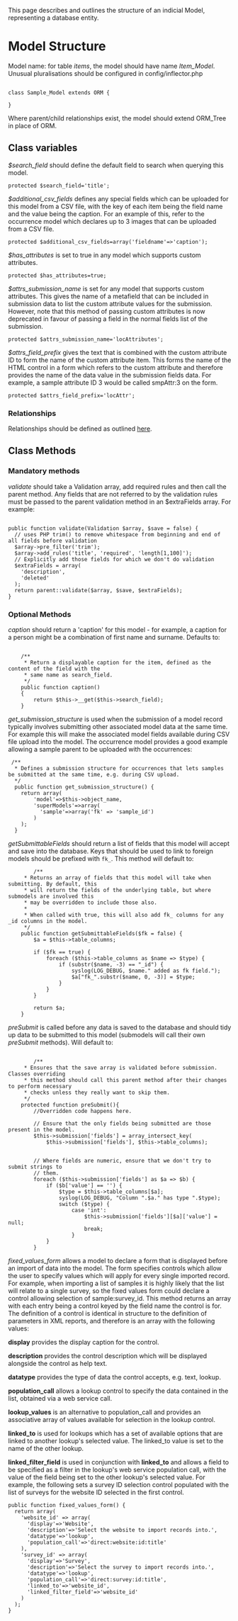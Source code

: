 This page describes and outlines the structure of an indicial Model, representing a database entity.

# Model Structure #

Model name: for table _items_, the model should have name _Item\_Model_. Unusual pluralisations should be configured in config/inflector.php

```

class Sample_Model extends ORM {

}

```

Where parent/child relationships exist, the model should extend ORM\_Tree in place of ORM.

## Class variables ##

_$search\_field_ should define the default field to search when querying this model.

```
protected $search_field='title';
```

_$additional\_csv\_fields_ defines any special fields which can be uploaded for this model from a CSV file, with the key of each item being the field name and the value being the caption. For an example of this, refer to the occurrence model which declares up to 3 images that can be uploaded from a CSV file.

```
protected $additional_csv_fields=array('fieldname'=>'caption');
```

_$has\_attributes_ is set to true in any model which supports custom attributes.

```
protected $has_attributes=true;
```

_$attrs\_submission\_name_ is set for any model that supports custom attributes. This gives the name of a metafield that can be included in submission data to list the custom attribute values for the submission. However, note that this method of passing custom attributes is now deprecated in favour of passing a field in the normal fields list of the submission.

```
protected $attrs_submission_name='locAttributes';
```

_$attrs\_field\_prefix_ gives the text that is combined with the custom attribute ID to form the name of the custom attribute item. This forms the name of the HTML control in a form which refers to the custom attribute and therefore provides the name of the data value in the submission fields data. For example, a sample attribute ID 3 would be called smpAttr:3 on the form.

```
protected $attrs_field_prefix='locAttr';
```

### Relationships ###

Relationships should be defined as outlined [here](http://docs.kohanaphp.com/libraries/orm#defining_relationships_in_orm).


## Class Methods ##

### Mandatory methods ###

_validate_ should take a Validation array, add required rules and then call the parent method. Any fields that are not referred to by the validation rules must be passed to the parent validation method in an $extraFields array. For example:

```

public function validate(Validation $array, $save = false) {
  // uses PHP trim() to remove whitespace from beginning and end of all fields before validation
  $array->pre_filter('trim');
  $array->add_rules('title', 'required', 'length[1,100]');
  // Explicitly add those fields for which we don't do validation
  $extraFields = array(
    'description',
    'deleted'
  );
  return parent::validate($array, $save, $extraFields);
}

```

### Optional Methods ###

_caption_ should return a 'caption' for this model - for example, a caption for a person might be a combination of first name and surname. Defaults to:

```

	/**
	 * Return a displayable caption for the item, defined as the content of the field with the
	 * same name as search_field.
	 */
	public function caption()
	{
		return $this->__get($this->search_field);
	}

```

_get\_submission\_structure_ is used when the submission of a model record typically involves submitting other associated model data at the same time. For example this will make the associated model fields available during CSV file upload into the model. The occurrence model provides a good example allowing a sample parent to be uploaded with the occurrences:
```
 /**
  * Defines a submission structure for occurrences that lets samples be submitted at the same time, e.g. during CSV upload.
  */
  public function get_submission_structure() {
    return array(
        'model'=>$this->object_name,
        'superModels'=>array(
          'sample'=>array('fk' => 'sample_id')
        )     
    );
  }
```

_getSubmittableFields_ should return a list of fields that this model will accept and save into the database. Keys that should be used to link to foreign models should be prefixed with `fk_`. This method will default to:

```
        /**
	 * Returns an array of fields that this model will take when submitting. By default, this
	 * will return the fields of the underlying table, but where submodels are involved this
	 * may be overridden to include those also.
	 *
	 * When called with true, this will also add fk_ columns for any _id columns in the model.
	 */
	public function getSubmittableFields($fk = false) {
		$a = $this->table_columns;

		if ($fk == true) {
			foreach ($this->table_columns as $name => $type) {
				if (substr($name, -3) == "_id") {
					syslog(LOG_DEBUG, $name." added as fk field.");
					$a["fk_".substr($name, 0, -3)] = $type;
				}
			}
		}

		return $a;
	}

```

_preSubmit_ is called before any data is saved to the database and should tidy up data to be submitted to this model (submodels will call their own _preSubmit_ methods). Will default to:

```

        /**
	 * Ensures that the save array is validated before submission. Classes overriding
	 * this method should call this parent method after their changes to perform necessary
	 * checks unless they really want to skip them.
	 */
	protected function preSubmit(){
		//Overridden code happens here.

		// Ensure that the only fields being submitted are those present in the model.
		$this->submission['fields'] = array_intersect_key(
			$this->submission['fields'], $this->table_columns);


		// Where fields are numeric, ensure that we don't try to submit strings to
		// them.
		foreach ($this->submission['fields'] as $a => $b) {
			if ($b['value'] == '') {
				$type = $this->table_columns[$a];
				syslog(LOG_DEBUG, "Column ".$a." has type ".$type);
				switch ($type) {
					case 'int':
						$this->submission['fields'][$a]['value'] = null;
						break;
					}
			}
		}
```

_fixed\_values\_form_ allows a model to declare a form that is displayed before an import of data into the model. The form specifies controls which allow the user to specify values which will apply for every single imported record. For example, when importing a list of samples it is highly likely that the list will relate to a single survey, so the fixed values form could declare a control allowing selection of sample:survey\_id. This method returns an array with each entry being a control keyed by the field name the control is for. The definition of a control is identical in structure to the definition of parameters in XML reports, and therefore is an array with the following values:

**display** provides the display caption for the control.

**description** provides the control description which will be displayed alongside the control as help text.

**datatype** provides the type of data the control accepts, e.g. text, lookup.

**population\_call** allows a lookup control to specify the data contained in the list, obtained via a web service call.

**lookup\_values** is an alternative to population\_call and provides an associative array of values available for selection in the lookup control.

**linked\_to** is used for lookups which has a set of available options that are linked to another lookup's selected value. The linked\_to value is set to the name of the other lookup.

**linked\_filter\_field** is used in conjunction with **linked\_to** and allows a field to be specified as a filter in the lookup's web service population call, with the value of the field being set to the other lookup's selected value. For example, the following sets a survey ID selection control populated with the list of surveys for the website ID selected in the first control.
```
public function fixed_values_form() {
  return array(
    'website_id' => array( 
      'display'=>'Website', 
      'description'=>'Select the website to import records into.', 
      'datatype'=>'lookup',
      'population_call'=>'direct:website:id:title' 
    ),
    'survey_id' => array(
      'display'=>'Survey', 
      'description'=>'Select the survey to import records into.', 
      'datatype'=>'lookup',
      'population_call'=>'direct:survey:id:title',
      'linked_to'=>'website_id',
      'linked_filter_field'=>'website_id'
    )
  );
}
```